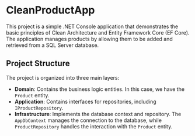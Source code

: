 # CleanProductApp

This project is a simple .NET Console application that demonstrates the basic principles of Clean Architecture and Entity Framework Core (EF Core). The application manages products by allowing them to be added and retrieved from a SQL Server database.

## Project Structure

The project is organized into three main layers:

- **Domain**: Contains the business logic entities. In this case, we have the `Product` entity.
- **Application**: Contains interfaces for repositories, including `IProductRepository`.
- **Infrastructure**: Implements the database context and repository. The `AppDbContext` manages the connection to the database, while `ProductRepository` handles the interaction with the `Product` entity.

